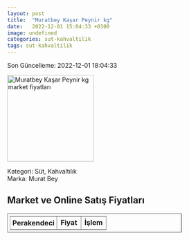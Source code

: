 ```yaml
---
layout: post
title:  "Muratbey Kaşar Peynir kg"
date:   2022-12-01 15:04:33 +0300
image: undefined
categories: sut-kahvaltilik
tags: sut-kahvaltilik
---
```


Son Güncelleme: 2022-12-01 18:04:33

<img src="undefined" width="200" alt="Muratbey Kaşar Peynir kg market fiyatları" />

Kategori: Süt, Kahvaltılık
<br />
Marka: Murat Bey

<h2>Market ve Online Satış Fiyatları</h2>

<table border="1" style="padding: 5px;width:80%;">
  <tr>
    <td style="padding: 5px;"><strong>Perakendeci</strong></td>
    <td><strong>Fiyat</strong></td>
    <td><strong>İşlem</strong></td>
  </tr>
  
</table>
